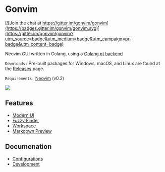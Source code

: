 # Gonvim

[![Join the chat at https://gitter.im/gonvim/gonvim](https://badges.gitter.im/gonvim/gonvim.svg)](https://gitter.im/gonvim/gonvim?utm_source=badge&utm_medium=badge&utm_campaign=pr-badge&utm_content=badge)

Neovim GUI written in Golang, using a [Golang qt backend](https://github.com/therecipe/qt)

`Downloads:` Pre-built packages for Windows, macOS, and Linux are found at the [Releases](https://github.com/dzhou121/gonvim/releases/) page.

`Requirements:` [Neovim](https://github.com/neovim/neovim) (v0.2)

![](https://raw.githubusercontent.com/wiki/dzhou121/gonvim/screenshots/main.png)


## Features

- [Modern UI](https://github.com/dzhou121/gonvim/wiki/Features#tabline-statusline-lint-message-command-line-and-message)
- [Fuzzy Finder](https://github.com/dzhou121/gonvim/wiki/Features#fuzzy-finder-in-gui)
- [Workspace](https://github.com/dzhou121/gonvim/wiki/Features#workspace)
- [Markdown Preview](https://github.com/dzhou121/gonvim/wiki/Features#markdown-preview)

## Documenation

- [Configurations](https://github.com/dzhou121/gonvim/wiki/Configurations)
- [Development](https://github.com/dzhou121/gonvim/wiki/Development)
